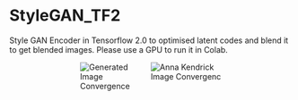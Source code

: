 # StyleGAN_TF2
Style GAN Encoder in Tensorflow 2.0 to optimised latent codes and blend it to get blended images.
Please use a GPU to run it in Colab.


<html>
<head>
	<title>
	</title>
	<style>
	.boxes{
	width:50%;
	float:left;
	}
	#mainDiv{
		width:50%;
margin:auto;
	}
	img{
		max-width:100%;
	}
</style>
</head>
<body>
<div id="mainDiv">
    <div id="divOne" class="boxes">
	<img title="Generated Image Convergence" src="hello.gif">
    </div>
    <div id="divTwo" class="boxes">
	<img title="Anna Kendrick Image Convergenc" src="593.gif">
    </div>
</div>
</body>
<html>
